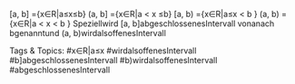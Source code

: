 [a, b] ={x∈R|a≤x≤b}
(a, b] ={x∈R|a < x ≤b}
[a, b) ={x∈R|a≤x < b }
(a, b) ={x∈R|a < x < b }
Speziellwird [a, b]abgeschlossenesIntervall vonanach bgenanntund (a, b)wirdalsoffenesIntervall

   Tags & Topics:
   #x∈R|a≤x
   #wirdalsoffenesIntervall
   #b]abgeschlossenesIntervall
   #b)wirdalsoffenesIntervall
   #abgeschlossenesIntervall